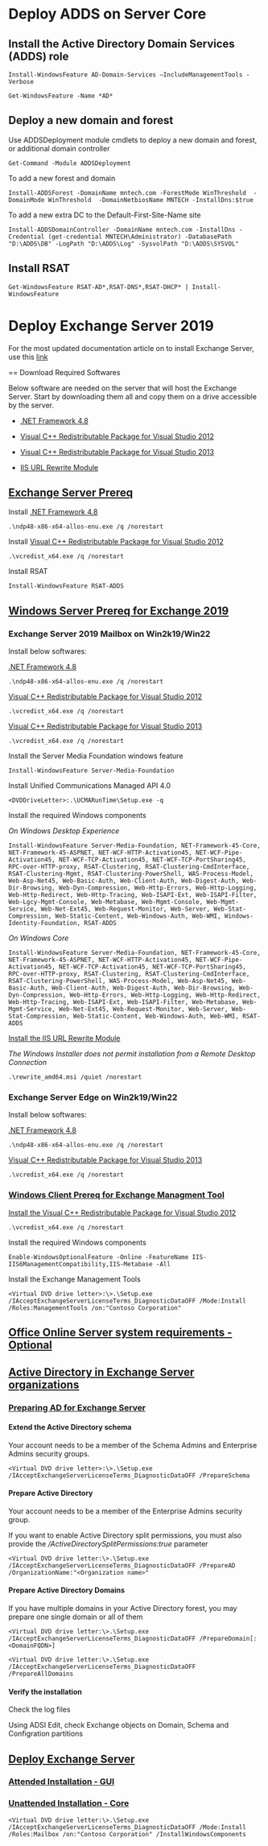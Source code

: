 
# Deploy ADDS on Server Core

## Install the Active Directory Domain Services (ADDS) role
```
Install-WindowsFeature AD-Domain-Services –IncludeManagementTools -Verbose
```
```
Get-WindowsFeature -Name *AD*
```

## Deploy a new domain and forest

Use ADDSDeployment module cmdlets to deploy a new domain and forest, or additional domain controller

```
Get-Command -Module ADDSDeployment
```

To add a new forest and domain

```
Install-ADDSForest -DomainName mntech.com -ForestMode WinThreshold  -DomainMode WinThreshold  -DomainNetbiosName MNTECH -InstallDns:$true
```

To add a new extra DC to the Default-First-Site-Name site

```
Install-ADDSDomainController -DomainName mntech.com -InstallDns -Credential (get-credential MNTECH\Administrator) -DatabasePath "D:\ADDS\DB" -LogPath "D:\ADDS\Log" -SysvolPath "D:\ADDS\SYSVOL"
```

## Install RSAT

```
Get-WindowsFeature RSAT-AD*,RSAT-DNS*,RSAT-DHCP* | Install-WindowsFeature
```

# Deploy Exchange Server 2019

For the most updated documentation article on to install Exchange Server, use this [link](https://learn.microsoft.com/en-us/exchange/exchange-server?view=exchserver-2019)

== Download Required Softwares

Below software are needed on the server that will host the Exchange Server. Start by downloading them all and copy them on a drive accessible by the server.

* [.NET Framework 4.8](https://download.visualstudio.microsoft.com/download/pr/014120d7-d689-4305-befd-3cb711108212/0fd66638cde16859462a6243a4629a50/ndp48-x86-x64-allos-enu.exe)

* [Visual C++ Redistributable Package for Visual Studio 2012](https://www.microsoft.com/download/details.aspx?id=30679)

* [Visual C++ Redistributable Package for Visual Studio 2013](https://support.microsoft.com/help/4032938/update-for-visual-c-2013-redistributable-package)

* [IIS URL Rewrite Module](https://www.iis.net/downloads/microsoft/url-rewrite)


## [Exchange Server Prereq](https://learn.microsoft.com/en-us/exchange/plan-and-deploy/prerequisites?view=exchserver-2019#exchange-2019-prerequisites-for-preparing-active-directory)
    

Install [.NET Framework 4.8](https://download.visualstudio.microsoft.com/download/pr/014120d7-d689-4305-befd-3cb711108212/0fd66638cde16859462a6243a4629a50/ndp48-x86-x64-allos-enu.exe)

```
.\ndp48-x86-x64-allos-enu.exe /q /norestart

```

        

Install [Visual C++ Redistributable Package for Visual Studio 2012](https://www.microsoft.com/download/details.aspx?id=30679)

```
.\vcredist_x64.exe /q /norestart
```


Install RSAT

```
Install-WindowsFeature RSAT-ADDS
```


## [Windows Server Prereq for Exchange 2019](https://learn.microsoft.com/en-us/exchange/plan-and-deploy/prerequisites?view=exchserver-2019#windows-server-2019--windows-server-2022-prerequisites-for-exchange-2019)

    


### Exchange Server 2019 Mailbox on Win2k19/Win22

Install below softwares:

[.NET Framework 4.8](https://download.visualstudio.microsoft.com/download/pr/014120d7-d689-4305-befd-3cb711108212/0fd66638cde16859462a6243a4629a50/ndp48-x86-x64-allos-enu.exe)

```
.\ndp48-x86-x64-allos-enu.exe /q /norestart
```   

[Visual C++ Redistributable Package for Visual Studio 2012](https://www.microsoft.com/download/details.aspx?id=30679)

```
.\vcredist_x64.exe /q /norestart
```

[Visual C++ Redistributable Package for Visual Studio 2013](https://support.microsoft.com/help/4032938/update-for-visual-c-2013-redistributable-package)  

```
.\vcredist_x64.exe /q /norestart
```


Install the Server Media Foundation windows feature

```
Install-WindowsFeature Server-Media-Foundation
```

Install Unified Communications Managed API 4.0

```
<DVDDriveLetter>:.\UCMARunTime\Setup.exe -q
```

Install the required Windows components

_On Windows Desktop Experience_

```
Install-WindowsFeature Server-Media-Foundation, NET-Framework-45-Core, NET-Framework-45-ASPNET, NET-WCF-HTTP-Activation45, NET-WCF-Pipe-Activation45, NET-WCF-TCP-Activation45, NET-WCF-TCP-PortSharing45, RPC-over-HTTP-proxy, RSAT-Clustering, RSAT-Clustering-CmdInterface, RSAT-Clustering-Mgmt, RSAT-Clustering-PowerShell, WAS-Process-Model, Web-Asp-Net45, Web-Basic-Auth, Web-Client-Auth, Web-Digest-Auth, Web-Dir-Browsing, Web-Dyn-Compression, Web-Http-Errors, Web-Http-Logging, Web-Http-Redirect, Web-Http-Tracing, Web-ISAPI-Ext, Web-ISAPI-Filter, Web-Lgcy-Mgmt-Console, Web-Metabase, Web-Mgmt-Console, Web-Mgmt-Service, Web-Net-Ext45, Web-Request-Monitor, Web-Server, Web-Stat-Compression, Web-Static-Content, Web-Windows-Auth, Web-WMI, Windows-Identity-Foundation, RSAT-ADDS
```

_On Windows Core_
```
Install-WindowsFeature Server-Media-Foundation, NET-Framework-45-Core, NET-Framework-45-ASPNET, NET-WCF-HTTP-Activation45, NET-WCF-Pipe-Activation45, NET-WCF-TCP-Activation45, NET-WCF-TCP-PortSharing45, RPC-over-HTTP-proxy, RSAT-Clustering, RSAT-Clustering-CmdInterface, RSAT-Clustering-PowerShell, WAS-Process-Model, Web-Asp-Net45, Web-Basic-Auth, Web-Client-Auth, Web-Digest-Auth, Web-Dir-Browsing, Web-Dyn-Compression, Web-Http-Errors, Web-Http-Logging, Web-Http-Redirect, Web-Http-Tracing, Web-ISAPI-Ext, Web-ISAPI-Filter, Web-Metabase, Web-Mgmt-Service, Web-Net-Ext45, Web-Request-Monitor, Web-Server, Web-Stat-Compression, Web-Static-Content, Web-Windows-Auth, Web-WMI, RSAT-ADDS
```        
        
[Install the IIS URL Rewrite Module](https://www.iis.net/downloads/microsoft/url-rewrite)

_The Windows Installer does not permit installation from a Remote Desktop Connection_ 

```
.\rewrite_amd64.msi /quiet /norestart
```



### Exchange Server Edge on Win2k19/Win22

Install below softwares:

[.NET Framework 4.8](https://download.visualstudio.microsoft.com/download/pr/014120d7-d689-4305-befd-3cb711108212/0fd66638cde16859462a6243a4629a50/ndp48-x86-x64-allos-enu.exe)

```
.\ndp48-x86-x64-allos-enu.exe /q /norestart
```

[Visual C++ Redistributable Package for Visual Studio 2013](https://support.microsoft.com/help/4032938/update-for-visual-c-2013-redistributable-package)  

```
.\vcredist_x64.exe /q /norestart
```


### [Windows Client Prereq for Exchange Managment Tool](https://learn.microsoft.com/en-us/exchange/plan-and-deploy/prerequisites?view=exchserver-2019#windows-client-prerequisites-for-the-exchange-2019-management-tools)
  
[Install the Visual C++ Redistributable Package for Visual Studio 2012](https://www.microsoft.com/download/details.aspx?id=30679)

```
.\vcredist_x64.exe /q /norestart
```    

Install the required Windows components

```
Enable-WindowsOptionalFeature -Online -FeatureName IIS-IIS6ManagementCompatibility,IIS-Metabase -All
```    

Install the Exchange Management Tools
```
<Virtual DVD drive letter>:\>.\Setup.exe /IAcceptExchangeServerLicenseTerms_DiagnosticDataOFF /Mode:Install /Roles:ManagementTools /on:"Contoso Corporation"

```
        


## [Office Online Server system requirements - Optional](https://learn.microsoft.com/en-us/exchange/plan-and-deploy/install-office-online-server?view=exchserver-2019#office-online-server-system-requirements)

    

              

## [Active Directory in Exchange Server organizations](https://learn.microsoft.com/en-us/exchange/plan-and-deploy/active-directory/active-directory?view=exchserver-2019)


### [Preparing AD for Exchange Server](https://learn.microsoft.com/en-us/exchange/plan-and-deploy/prepare-ad-and-domains?view=exchserver-2019)

    


#### Extend the Active Directory schema

Your account needs to be a member of the Schema Admins and Enterprise Admins security groups.

```
<Virtual DVD drive letter>:\>.\Setup.exe /IAcceptExchangeServerLicenseTerms_DiagnosticDataOFF /PrepareSchema
```

#### Prepare Active Directory

Your account needs to be a member of the Enterprise Admins security group.

If you want to enable Active Directory split permissions, you must also provide the _/ActiveDirectorySplitPermissions:true_ parameter

```
<Virtual DVD drive letter:\>.\Setup.exe /IAcceptExchangeServerLicenseTerms_DiagnosticDataOFF /PrepareAD /OrganizationName:"<Organization name>"

```

#### Prepare Active Directory Domains

If you have multiple domains in your Active Directory forest, you may prepare one single domain or all of them

```
<Virtual DVD drive letter:\>.\Setup.exe /IAcceptExchangeServerLicenseTerms_DiagnosticDataOFF /PrepareDomain[:<DomainFQDN>]

<Virtual DVD drive letter:\>.\Setup.exe /IAcceptExchangeServerLicenseTerms_DiagnosticDataOFF /PrepareAllDomains
```

#### Verify the installation

Check the log files

Using ADSI Edit, check Exchange objects on Domain, Schema and Configration partitions




## [Deploy Exchange Server](https://learn.microsoft.com/en-us/exchange/plan-and-deploy/deploy-new-installations/deploy-new-installations?view=exchserver-2019)

    

### [Attended Installation - GUI](https://learn.microsoft.com/en-us/exchange/plan-and-deploy/deploy-new-installations/install-mailbox-role?view=exchserver-2019)


### [Unattended Installation - Core](https://learn.microsoft.com/en-us/exchange/plan-and-deploy/deploy-new-installations/unattended-installs?view=exchserver-2019)  

```
<Virtual DVD drive letter:\>.\Setup.exe /IAcceptExchangeServerLicenseTerms_DiagnosticDataOFF /Mode:Install /Roles:Mailbox /on:"Contoso Corporation" /InstallWindowsComponents
```
